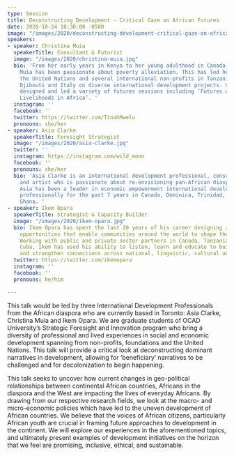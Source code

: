 ```yaml
---
type: Session
title: Deconstructing Development - Critical Gaze on African Futures
date: 2020-10-24 18:30:00 -0500
image: "/images/2020/deconstructing-development-critical-gaze-on-african-futures.jpg"
speakers:
- speaker: Christina Muia
  speakerTitle: Consultant & Futurist
  image: "/images/2020/christina-muia.jpg"
  bio: 'From her early years in Kenya to her young adulthood in Canada, Christina
    Muia has been passionate about poverty alleviation. This has led her to work with
    the United Nations and several international non-profits in Tanzania, Rwanda,
    Djibouti and Italy on diverse international development projects. Christina has
    designed and led a variety of futures sessions including ‘Futures of Youth Sustainable
    Livelihoods in Africa’. '
  instagram: ''
  facebook: ''
  twitter: https://twitter.com/TinahMwelu
  pronouns: she/her
- speaker: Asia Clarke
  speakerTitle: Foresight Strategist
  image: "/images/2020/asia-clarke.jpg"
  twitter: ''
  instagram: https://instagram.com/wild_moon
  facebook: ''
  pronouns: she/her
  bio: 'Asia Clarke is an international development professional, consultant, strategist
    and artist who is passionate about re-envisioning pan-African diaspora futures.
    Asia has been a leader in economic empowerment international development projects
    professionally for the past 7 years in Canada, Dominica, Trinidad, eSwatini and
    Ghana. '
- speaker: Ikem Opara
  speakerTitle: Strategist & Capacity Builder
  image: "/images/2020/ikem-opara.jpg"
  bio: Ikem Opara has spent the last 20 years of his career designing and building
    opportunities that enable communities around the world to shape their own futures.
    Working with public and private sector partners in Canada, Tanzania, Kenya and
    Cuba, Ikem has used his ability to listen, learn and educate to build relationships
    and strengthen connections across national, linguistic, cultural and other borders.
  twitter: https://twitter.com/ikemopara
  instagram: ''
  facebook: ''
  pronouns: he/him

---
```

This talk would be led by three International Development Professionals from the African diaspora who are currently based in Toronto: Asia Clarke, Christina Muia and Ikem Opara. We are graduate students of OCAD University’s Strategic Foresight and Innovation program who bring a diversity of professional and lived experiences in social and economic development spanning from non-profits, foundations and the United Nations. This talk will provide a critical look at deconstructing dominant narratives in development, allowing for ‘beneficiary’ narratives to be challenged and for decolonization to begin happening. 

This talk seeks to uncover how current changes in geo-political relationships between continental African countries, Africans in the diaspora and the West are impacting the lives of everyday Africans. By drawing from our respective research fields, we look at the macro- and micro-economic policies which have led to the uneven development of African countries. We believe that the voices of African citizens, particularly African youth are crucial in framing future approaches to development in the continent. We will explore our experiences in the aforementioned topics, and ultimately present examples of development initiatives on the horizon that we feel are promising, inclusive, ethical, and sustainable.